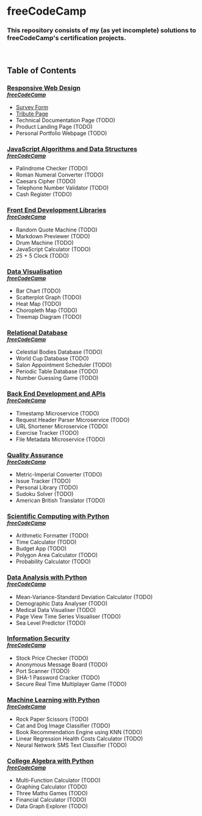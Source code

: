# freeCodeCamp
### This repository consists of my (as yet incomplete) solutions to freeCodeCamp's certification projects.

<br/>

## Table of Contents
### **[Responsive Web Design](/responsive-web-design/)**<br/><sup><a href="https://www.freecodecamp.org/learn/2022/responsive-web-design/">*freeCodeCamp*</a></sup>
  - [Survey Form](/responsive-web-design/survey-form/)
  - [Tribute Page](/responsive-web-design/tribute-page/)
  - Technical Documentation Page (TODO)
  - Product Landing Page (TODO)
  - Personal Portfolio Webpage (TODO)

### **[JavaScript Algorithms and Data Structures](/javascript-algorithms-and-data-structures/)**<br/><sup><a href="https://www.freecodecamp.org/learn/javascript-algorithms-and-data-structures/">*freeCodeCamp*</a></sup>
  - Palindrome Checker (TODO)
  - Roman Numeral Converter (TODO)
  - Caesars Cipher (TODO)
  - Telephone Number Validator (TODO)
  - Cash Register (TODO)

### **[Front End Development Libraries](/front-end-development-libraries/)**<br/><sup><a href="https://www.freecodecamp.org/learn/front-end-development-libraries/">*freeCodeCamp*</a></sup>
  - Random Quote Machine (TODO)
  - Markdown Previewer (TODO)
  - Drum Machine (TODO)
  - JavaScript Calculator (TODO)
  - 25 + 5 Clock (TODO)

### **[Data Visualisation](/data-visualisation/)**<br/><sup><a href="https://www.freecodecamp.org/learn/data-visualization/">*freeCodeCamp*</a></sup>
  - Bar Chart (TODO)
  - Scatterplot Graph (TODO)
  - Heat Map (TODO)
  - Choropleth Map (TODO)
  - Treemap Diagram (TODO)

### **[Relational Database](/relational-database/)**<br/><sup><a href="https://www.freecodecamp.org/learn/relational-database/">*freeCodeCamp*</a></sup>
  - Celestial Bodies Database (TODO)
  - World Cup Database (TODO)
  - Salon Appointment Scheduler (TODO)
  - Periodic Table Database (TODO)
  - Number Guessing Game (TODO)

### **[Back End Development and APIs](/back-end-development-and-apis/)**<br/><sup><a href="https://www.freecodecamp.org/learn/back-end-development-and-apis/">*freeCodeCamp*</a></sup>
  - Timestamp Microservice (TODO)
  - Request Header Parser Microservice (TODO)
  - URL Shortener Microservice (TODO)
  - Exercise Tracker (TODO)
  - File Metadata Microservice (TODO)

### **[Quality Assurance](/quality-assurance/)**<br/><sup><a href="https://www.freecodecamp.org/learn/quality-assurance/">*freeCodeCamp*</a></sup>
  - Metric-Imperial Converter (TODO)
  - Issue Tracker (TODO)
  - Personal Library (TODO)
  - Sudoku Solver (TODO)
  - American British Translator (TODO)

### **[Scientific Computing with Python](/scientific-computing-with-python/)**<br/><sup><a href="https://www.freecodecamp.org/learn/scientific-computing-with-python/">*freeCodeCamp*</a></sup>
  - Arithmetic Formatter (TODO)
  - Time Calculator (TODO)
  - Budget App (TODO)
  - Polygon Area Calculator (TODO)
  - Probability Calculator (TODO)

### **[Data Analysis with Python](/data-analysis-with-python/)**<br/><sup><a href="https://www.freecodecamp.org/learn/data-analysis-with-python/">*freeCodeCamp*</a></sup>
  - Mean-Variance-Standard Deviation Calculator (TODO)
  - Demographic Data Analyser (TODO)
  - Medical Data Visualiser (TODO)
  - Page View Time Series Visualiser (TODO)
  - Sea Level Predictor (TODO)

### **[Information Security](/information-security/)**<br/><sup><a href="https://www.freecodecamp.org/learn/information-security/">*freeCodeCamp*</a></sup>
  - Stock Price Checker (TODO)
  - Anonymous Message Board (TODO)
  - Port Scanner (TODO)
  - SHA-1 Password Cracker (TODO)
  - Secure Real Time Multiplayer Game (TODO)

### **[Machine Learning with Python](/machine-learning-with-python/)**<br/><sup><a href="https://www.freecodecamp.org/learn/machine-learning-with-python/">*freeCodeCamp*</a></sup>
  - Rock Paper Scissors (TODO)
  - Cat and Dog Image Classifier (TODO)
  - Book Recommendation Engine using KNN (TODO)
  - Linear Regression Health Costs Calculator (TODO)
  - Neural Network SMS Text Classifier (TODO)

### **[College Algebra with Python](/college-algebra-with-python/)**<br/><sup><a href="https://www.freecodecamp.org/learn/college-algebra-with-python/">*freeCodeCamp*</a></sup>
  - Multi-Function Calculator (TODO)
  - Graphing Calculator (TODO)
  - Three Maths Games (TODO)
  - Financial Calculator (TODO)
  - Data Graph Explorer (TODO)
